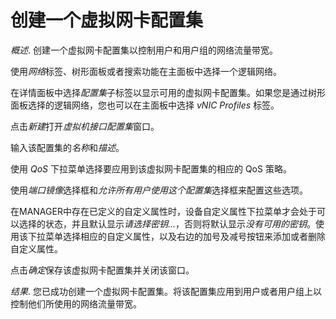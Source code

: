 # 创建一个虚拟网卡配置集

*概述*.
创建一个虚拟网卡配置集以控制用户和用户组的网络流量带宽。

使用*网络*标签、树形面板或者搜索功能在主面板中选择一个逻辑网络。

在详情面板中选择*配置集*子标签以显示可用的虚拟网卡配置集。如果您是通过树形面板选择的逻辑网络，您也可以在主面板中选择
*vNIC Profiles* 标签。

点击*新建*打开*虚拟机接口配置集*窗口。

输入该配置集的*名称*和*描述*。

使用 *QoS* 下拉菜单选择要应用到该虚拟网卡配置集的相应的 QoS 策略。

使用*端口镜像*选择框和*允许所有用户使用这个配置集*选择框来配置这些选项。

在MANAGER中存在已定义的自定义属性时，设备自定义属性下拉菜单才会处于可以选择的状态，并且默认显示*请选择密钥...*，否则将默认显示*没有可用的密钥*。使用该下拉菜单选择相应的自定义属性，以及右边的加号及减号按钮来添加或者删除自定义属性。

点击*确定*保存该虚拟网卡配置集并关闭该窗口。

*结果*.
您已成功创建一个虚拟网卡配置集。将该配置集应用到用户或者用户组上以控制他们所使用的网络流量带宽。
